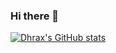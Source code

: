 ### Hi there 👋

[![Dhrax's GitHub stats](https://github-readme-stats.vercel.app/api?username=dhrax)](https://github.com/anuraghazra/github-readme-stats)

<!--
**dhrax/dhrax** is a ✨ _special_ ✨ repository because its `README.md` (this file) appears on your GitHub profile.

Here are some ideas to get you started:

- 🔭 I’m currently working on ...
- 🌱 I’m currently learning ...
- 👯 I’m looking to collaborate on ...
- 🤔 I’m looking for help with ...
- 💬 Ask me about ...
- 📫 How to reach me: ...
- 😄 Pronouns: ...
- ⚡ Fun fact: ...
-->

